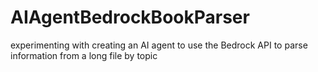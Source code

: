# AIAgentBedrockBookParser
experimenting with creating an AI agent to use the Bedrock API to parse information from a long file by topic
